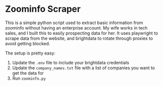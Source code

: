 # Zoominfo Scraper

This is a simple python script used to extract basic information from zoominfo without having an enterprise account. My wife works in tech sales, and I built this to easily prospecting data for her.
It uses playwright to scrape data from the website, and brightdata to rotate through proxies to avoid getting blocked.

The setup is pretty easy:
1. Update the `.env` file to include your brightdata credentials
2. Update the `company_names.txt` file with a list of companies you want to get the data for
3. Run `zoominfo.py`


